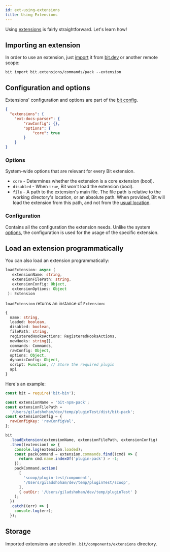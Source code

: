 ```yaml
---
id: ext-using-extensions
title: Using Extensions
---
```


Using [extensions](/docs/ext-concepts.html) is fairly straightforward. Let's learn how!

## Importing an extension

In order to use an extension, just [import](/docs/apis/cli-all#import) it from [bit.dev](https://bit.dev/) or another remote scope:

```shell
bit import bit.extensions/commands/pack --extension
```

## Configuration and options

Extensions' configuration and options are part of the [bit config](/docs/conf-bit-json.html#extensions--object).

```json
{
  "extensions": {
    "ext-docs-parser": {
        "rawConfig": {},
        "options": {
            "core": true
        }
    }
}
```

### Options

System-wide options that are relevant for every Bit extension.

- `core` - Determines whether the extension is a core extension (bool).
- `disabled` - When `true`, Bit won't load the extension (bool).
- `file` - A path to the extension's main file. The file path is relative to the working directory's location, or an absolute path. When provided, Bit will load the extension from this path, and not from the [usual location](#storage).

### Configuration

Contains all the configuration the extension needs. Unlike the system [options](#options), the configuration is used for the usage of the specific extension.

## Load an extension programmatically

You can also load an extension programmatically:

```typescript
loadExtension: async (
   extensionName: string,
   extensionFilePath: string,
   extensionConfig: Object,
   extensionOptions: Object
 ): Extension
```

`loadExtension` returns an instance of `Extension`:

```typescript
{
  name: string,
  loaded: boolean,
  disabled: boolean,
  filePath: string,
  registeredHooksActions: RegisteredHooksActions,
  newHooks: string[],
  commands: Commands,
  rawConfig: Object,
  options: Object,
  dynamicConfig: Object,
  script: Function, // Store the required plugin
  api
}
```

Here's an example:

```javascript
const bit = require('bit-bin');

const extensionName = 'bit-npm-pack';
const extensionFilePath =
  '/Users/giladshoham/dev/temp/pluginTest/dist/bit-pack';
const extensionConfig = {
  rawConfigKey: 'rawConfigVal',
};

bit
  .loadExtension(extensionName, extensionFilePath, extensionConfig)
  .then((extension) => {
    console.log(extension.loaded);
    const packCommand = extension.commands.find((cmd) => {
      return cmd.name.indexOf('plugin-pack') > -1;
    });
    packCommand.action(
      [
        'scoop/plugin-test/component',
        '/Users/giladshoham/dev/temp/pluginTest/scoop',
      ],
      { outDir: '/Users/giladshoham/dev/temp/pluginTest' }
    );
  })
  .catch((err) => {
    console.log(err);
  });
```

## Storage

Imported extensions are stored in `.bit/components/extensions` directory.

